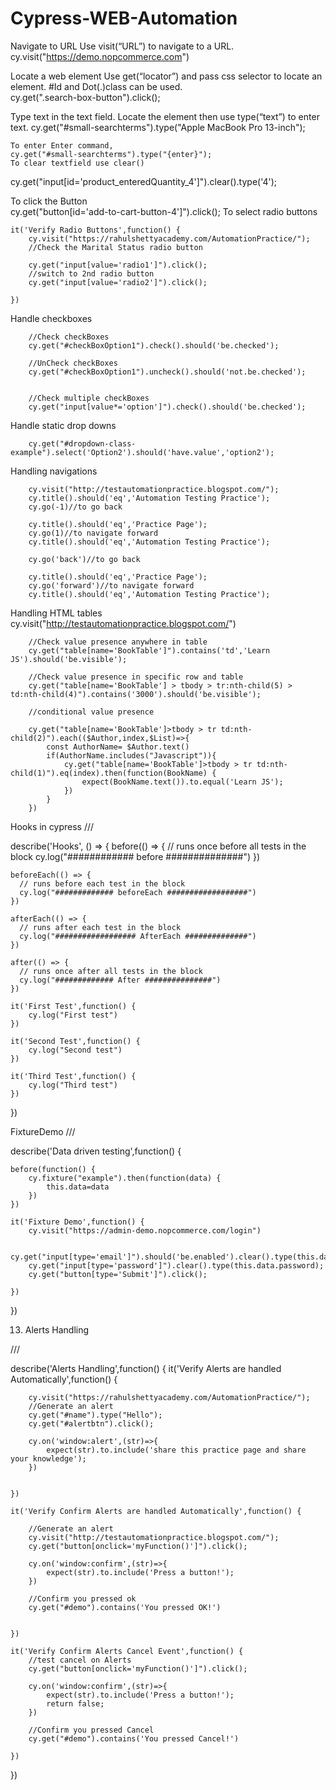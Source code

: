 # Cypress-WEB-Automation

Navigate to URL 
	Use visit(“URL”) to navigate to a URL.
        cy.visit("https://demo.nopcommerce.com")

Locate a web element
	Use get(“locator”) and pass css selector to locate an element.
	#Id and Dot(.)class can be used.        
  cy.get(".search-box-button").click();

Type text in the text field.
Locate the element then use type(“text”) to enter text.
cy.get("#small-searchterms").type("Apple MacBook Pro 13-inch");

	To enter Enter command,
	cy.get("#small-searchterms").type("{enter}");
	To clear textfield use clear()             
  cy.get("input[id='product_enteredQuantity_4']").clear().type('4');

	
To click the Button         
cy.get("button[id='add-to-cart-button-4']").click();
To select radio buttons
 
    it('Verify Radio Buttons',function() {
        cy.visit("https://rahulshettyacademy.com/AutomationPractice/");
        //Check the Marital Status radio button
        
        cy.get("input[value='radio1']").click();
        //switch to 2nd radio button
        cy.get("input[value='radio2']").click();
 
    })

Handle checkboxes
 
        //Check checkBoxes
        cy.get("#checkBoxOption1").check().should('be.checked');
        
        //UnCheck checkBoxes
        cy.get("#checkBoxOption1").uncheck().should('not.be.checked');
        
        
        //Check multiple checkBoxes
        cy.get("input[value*='option']").check().should('be.checked');

Handle static drop downs
        
        cy.get("#dropdown-class-example").select('Option2').should('have.value','option2');

Handling navigations
 
        
        cy.visit("http://testautomationpractice.blogspot.com/");
        cy.title().should('eq','Automation Testing Practice');
        cy.go(-1)//to go back
 
        cy.title().should('eq','Practice Page');
        cy.go(1)//to navigate forward
        cy.title().should('eq','Automation Testing Practice');
 
        cy.go('back')//to go back
 
        cy.title().should('eq','Practice Page');
        cy.go('forward')//to navigate forward
        cy.title().should('eq','Automation Testing Practice');

Handling HTML tables
        cy.visit("http://testautomationpractice.blogspot.com/")
 
        //Check value presence anywhere in table
        cy.get("table[name='BookTable']").contains('td','Learn JS').should('be.visible');
 
        //Check value presence in specific row and table
        cy.get("table[name='BookTable'] > tbody > tr:nth-child(5) > td:nth-child(4)").contains('3000').should('be.visible');
 
        //conditional value presence
 
        cy.get("table[name='BookTable']>tbody > tr td:nth-child(2)").each(($Author,index,$List)=>{
            const AuthorName= $Author.text()
            if(AuthorName.includes("Javascript")){
                cy.get("table[name='BookTable']>tbody > tr td:nth-child(1)").eq(index).then(function(BookName) {
                    expect(BookName.text()).to.equal('Learn JS');
                })
            }
        })
Hooks in cypress
/// <reference types="cypress"/>
 
describe('Hooks', () => {
    before(() => {
      // runs once before all tests in the block
      cy.log("############ before ##############")
    })
  
    beforeEach(() => {
      // runs before each test in the block
      cy.log("############# beforeEach ##################")
    })
  
    afterEach(() => {
      // runs after each test in the block
      cy.log("################## AfterEach ##############")
    })
  
    after(() => {
      // runs once after all tests in the block
      cy.log("############# After ###############")
    })
 
    it('First Test',function() {
        cy.log("First test")
    })
 
    it('Second Test',function() {
        cy.log("Second test")
    })
 
    it('Third Test',function() {
        cy.log("Third test")
    })
  })

FixtureDemo
	/// <reference types="cypress"/>
 
describe('Data driven testing',function() {
 
    before(function() {
        cy.fixture("example").then(function(data) {
            this.data=data
        })
    })
 
    it('Fixture Demo',function() {
        cy.visit("https://admin-demo.nopcommerce.com/login")
 
        cy.get("input[type='email']").should('be.enabled').clear().type(this.data.email);
        cy.get("input[type='password']").clear().type(this.data.password);
        cy.get("button[type='Submit']").click();
        
    })
})

13. Alerts Handling


/// <reference types="cypress"/>
 
describe('Alerts Handling',function() {
    it('Verify Alerts are handled Automatically',function() {
 
        cy.visit("https://rahulshettyacademy.com/AutomationPractice/");
        //Generate an alert
        cy.get("#name").type("Hello");
        cy.get("#alertbtn").click();
 
        cy.on('window:alert',(str)=>{
            expect(str).to.include('share this practice page and share your knowledge');
        })
 
 
    })
 
    it('Verify Confirm Alerts are handled Automatically',function() {
 
        //Generate an alert
        cy.visit("http://testautomationpractice.blogspot.com/");
        cy.get("button[onclick='myFunction()']").click();
 
        cy.on('window:confirm',(str)=>{
            expect(str).to.include('Press a button!');
        })
 
        //Confirm you pressed ok
        cy.get("#demo").contains('You pressed OK!')
 
 
    })
 
    it('Verify Confirm Alerts Cancel Event',function() {
        //test cancel on Alerts
        cy.get("button[onclick='myFunction()']").click();
 
        cy.on('window:confirm',(str)=>{
            expect(str).to.include('Press a button!');
            return false;
        })
 
        //Confirm you pressed Cancel
        cy.get("#demo").contains('You pressed Cancel!')
 
    })
 
})
 

